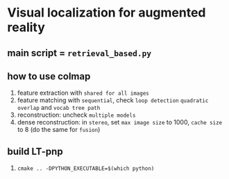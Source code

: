 # Visual localization for augmented reality

## main script = `retrieval_based.py`

## how to use colmap
1. feature extraction with `shared for all images`
2. feature matching with `sequential`, check `loop detection` `quadratic overlap` and `vocab tree path`
3. reconstruction: uncheck `multiple models`
4. dense reconstruction: in `stereo`, set `max image size` to 1000, `cache size` to 8 (do the same for `fusion`)
   
## build LT-pnp
1. `cmake .. -DPYTHON_EXECUTABLE=$(which python)`